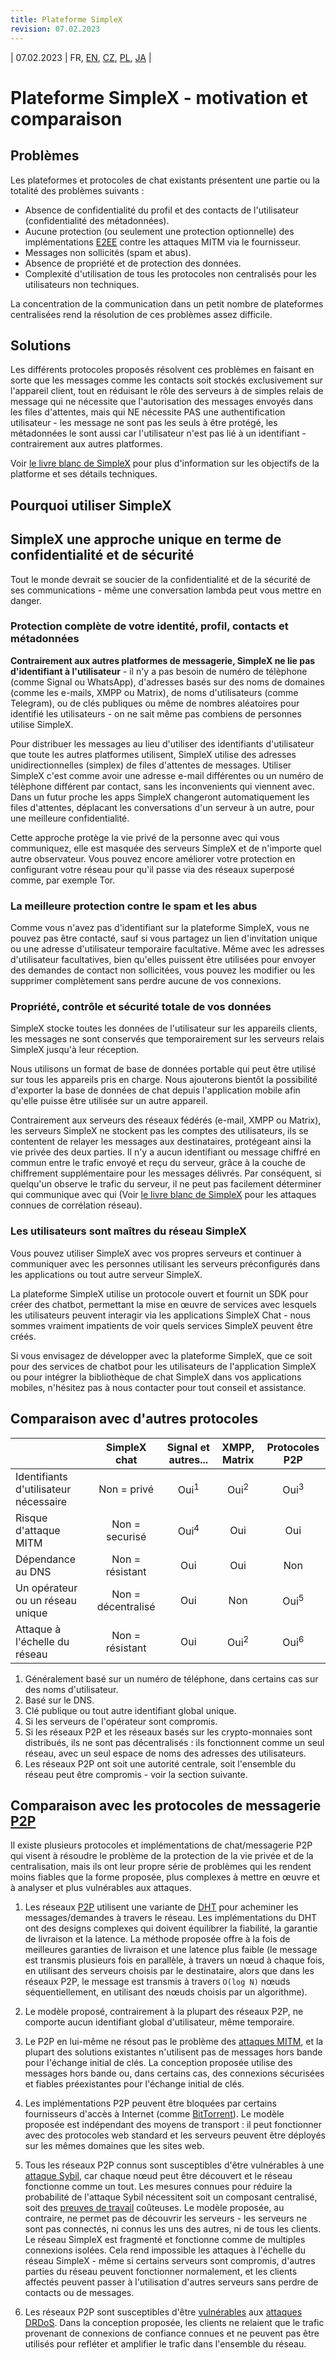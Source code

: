 ```yaml
---
title: Plateforme SimpleX
revision: 07.02.2023
---
```

| 07.02.2023 | FR, [EN](/docs/SIMPLEX.md), [CZ](/docs/lang/cs/SIMPLEX.md), [PL](/docs/lang/pl/SIMPLEX.md), [JA](/docs/lang/ja/SIMPLEX.md) |

# Plateforme SimpleX - motivation et comparaison

## Problèmes

Les plateformes et protocoles de chat existants présentent une partie ou la totalité des problèmes suivants :

- Absence de confidentialité du profil et des contacts de l'utilisateur (confidentialité des métadonnées).
- Aucune protection (ou seulement une protection optionnelle) des implémentations [E2EE][1] contre les attaques MITM via le fournisseur.
- Messages non sollicités (spam et abus).
- Absence de propriété et de protection des données.
- Complexité d'utilisation de tous les protocoles non centralisés pour les utilisateurs non techniques.

La concentration de la communication dans un petit nombre de plateformes centralisées rend la résolution de ces problèmes assez difficile.

## Solutions

Les différents protocoles proposés résolvent ces problèmes en faisant en sorte que les messages comme les contacts soit stockés exclusivement sur l'appareil client, tout en réduisant le rôle des serveurs à de simples relais de message qui ne nécessite que l'autorisation des messages envoyés dans les files d'attentes, mais qui NE nécessite PAS une authentification utilisateur - les message ne sont pas les seuls à être protégé, les métadonnées le sont aussi car l'utilisateur n'est pas lié à un identifiant - contrairement aux autres platformes. 

Voir [le livre blanc de SimpleX](https://github.com/simplex-chat/simplexmq/blob/master/protocol/overview-tjr.md) pour plus d'information sur les objectifs de la platforme et ses détails techniques.

## Pourquoi utiliser SimpleX

## SimpleX une approche unique en terme de confidentialité et de sécurité

Tout le monde devrait se soucier de la confidentialité et de la sécurité de ses communications - même une conversation lambda peut vous mettre en danger.

### Protection complète de votre identité, profil, contacts et métadonnées

**Contrairement aux autres platformes de messagerie, SimpleX ne lie pas d'identifiant à l'utilisateur** - il n'y a pas besoin de numéro de télèphone (comme Signal ou WhatsApp), d'adresses basés sur des noms de domaines (comme les e-mails, XMPP ou Matrix), de noms d'utilisateurs (comme Telegram), ou de clés publiques ou même de nombres aléatoires pour identifié les utilisateurs - on ne sait même pas combiens de personnes utilise SimpleX.

Pour distribuer les messages au lieu d'utiliser des identifiants d'utilisateur que toute les autres platformes utilisent, SimpleX utilise des adresses unidirectionnelles (simplex) de files d'attentes de messages. Utiliser SimpleX c'est comme avoir une adresse e-mail différentes ou un numéro de télèphone différent par contact, sans les inconvenients qui viennent avec. Dans un futur proche les apps SimpleX changeront automatiquement les files d'attentes, déplacant les conversations d'un serveur à un autre, pour une meilleure confidentialité.

Cette approche protège la vie privé de la personne avec qui vous communiquez, elle est masquée des serveurs SimpleX et de n'importe quel autre observateur. Vous pouvez encore améliorer votre protection en configurant votre réseau pour qu'il passe via des réseaux superposé comme, par exemple Tor.

### La meilleure protection contre le spam et les abus

Comme vous n'avez pas d'identifiant sur la plateforme SimpleX, vous ne pouvez pas être contacté, sauf si vous partagez un lien d'invitation unique ou une adresse d'utilisateur temporaire facultative. Même avec les adresses d'utilisateur facultatives, bien qu'elles puissent être utilisées pour envoyer des demandes de contact non sollicitées, vous pouvez les modifier ou les supprimer complètement sans perdre aucune de vos connexions.

### Propriété, contrôle et sécurité totale de vos données

SimpleX stocke toutes les données de l'utilisateur sur les appareils clients, les messages ne sont conservés que temporairement sur les serveurs relais SimpleX jusqu'à leur réception.

Nous utilisons un format de base de données portable qui peut être utilisé sur tous les appareils pris en charge. Nous ajouterons bientôt la possibilité d'exporter la base de données de chat depuis l'application mobile afin qu'elle puisse être utilisée sur un autre appareil.

Contrairement aux serveurs des réseaux fédérés (e-mail, XMPP ou Matrix), les serveurs SimpleX ne stockent pas les comptes des utilisateurs, ils se contentent de relayer les messages aux destinataires, protégeant ainsi la vie privée des deux parties. Il n'y a aucun identifiant ou message chiffré en commun entre le trafic envoyé et reçu du serveur, grâce à la couche de chiffrement supplémentaire pour les messages délivrés. Par conséquent, si quelqu'un observe le trafic du serveur, il ne peut pas facilement déterminer qui communique avec qui (Voir [le livre blanc de SimpleX](https://github.com/simplex-chat/simplexmq/blob/master/protocol/overview-tjr.md) pour les attaques connues de corrélation réseau).

### Les utilisateurs sont maîtres du réseau SimpleX

Vous pouvez utiliser SimpleX avec vos propres serveurs et continuer à communiquer avec les personnes utilisant les serveurs préconfigurés dans les applications ou tout autre serveur SimpleX.

La plateforme SimpleX utilise un protocole ouvert et fournit un SDK pour créer des chatbot, permettant la mise en œuvre de services avec lesquels les utilisateurs peuvent interagir via les applications SimpleX Chat - nous sommes vraiment impatients de voir quels services SimpleX peuvent être créés.

Si vous envisagez de développer avec la plateforme SimpleX, que ce soit pour des services de chatbot pour les utilisateurs de l'application SimpleX ou pour intégrer la bibliothèque de chat SimpleX dans vos applications mobiles, n'hésitez pas à nous contacter pour tout conseil et assistance.

## Comparaison avec d'autres protocoles

|                                                |    SimpleX chat    | Signal et autres...   |  XMPP, Matrix   | Protocoles P2P  |
| :--------------------------------------------- | :----------------: | :-------------------: | :-------------: | :-------------: |
| Identifiants d'utilisateur nécessaire          |    Non = privé     |    Oui<sup>1</sup>    | Oui<sup>2</sup> | Oui<sup>3</sup> |
| Risque d'attaque MITM                          |    Non = securisé  |    Oui<sup>4</sup>    |       Oui       |       Oui       |
| Dépendance au DNS                              |   Non = résistant  |          Oui          |       Oui       |       Non       |
| Un opérateur ou un réseau unique               | Non = décentralisé |          Oui          |       Non       | Oui<sup>5</sup> |
| Attaque à l'échelle du réseau                  |   Non = résistant  |          Oui          | Oui<sup>2</sup> | Oui<sup>6</sup> |

1. Généralement basé sur un numéro de téléphone, dans certains cas sur des noms d'utilisateur.
2. Basé sur le DNS.
3. Clé publique ou tout autre identifiant global unique.
4. Si les serveurs de l'opérateur sont compromis.
5. Si les réseaux P2P et les réseaux basés sur les crypto-monnaies sont distribués, ils ne sont pas décentralisés : ils fonctionnent comme un seul réseau, avec un seul espace de noms des adresses des utilisateurs.
6. Les réseaux P2P ont soit une autorité centrale, soit l'ensemble du réseau peut être compromis - voir la section suivante.

## Comparaison avec les protocoles de messagerie [P2P][9]

Il existe plusieurs protocoles et implémentations de chat/messagerie P2P qui visent à résoudre le problème de la protection de la vie privée et de la centralisation, mais ils ont leur propre série de problèmes qui les rendent moins fiables que la forme proposée, plus complexes à mettre en œuvre et à analyser et plus vulnérables aux attaques.

1. Les réseaux [P2P][9] utilisent une variante de [DHT][10] pour acheminer les messages/demandes à travers le réseau. Les implémentations du DHT ont des designs complexes qui doivent équilibrer la fiabilité, la garantie de livraison et la latence. La méthode proposée offre à la fois de meilleures garanties de livraison et une latence plus faible (le message est transmis plusieurs fois en parallèle, à travers un nœud à chaque fois, en utilisant des serveurs choisis par le destinataire, alors que dans les réseaux P2P, le message est transmis à travers `O(log N)` nœuds séquentiellement, en utilisant des nœuds choisis par un algorithme).

2. Le modèle proposé, contrairement à la plupart des réseaux P2P, ne comporte aucun identifiant global d'utilisateur, même temporaire.

3. Le P2P en lui-même ne résout pas le problème des [attaques MITM][2], et la plupart des solutions existantes n'utilisent pas de messages hors bande pour l'échange initial de clés. La conception proposée utilise des messages hors bande ou, dans certains cas, des connexions sécurisées et fiables préexistantes pour l'échange initial de clés.

4. Les implémentations P2P peuvent être bloquées par certains fournisseurs d'accès à Internet (comme [BitTorrent][11]). Le modèle proposée est indépendant des moyens de transport : il peut fonctionner avec des protocoles web standard et les serveurs peuvent être déployés sur les mêmes domaines que les sites web.

5. Tous les réseaux P2P connus sont susceptibles d'être vulnérables à une [attaque Sybil][12], car chaque nœud peut être découvert et le réseau fonctionne comme un tout. Les mesures connues pour réduire la probabilité de l'attaque Sybil nécessitent soit un composant centralisé, soit des [preuves de travail][13] coûteuses. Le modèle proposée, au contraire, ne permet pas de découvrir les serveurs - les serveurs ne sont pas connectés, ni connus les uns des autres, ni de tous les clients. Le réseau SimpleX est fragmenté et fonctionne comme de multiples connexions isolées. Cela rend impossible les attaques à l'échelle du réseau SimpleX - même si certains serveurs sont compromis, d'autres parties du réseau peuvent fonctionner normalement, et les clients affectés peuvent passer à l'utilisation d'autres serveurs sans perdre de contacts ou de messages.

6. Les réseaux P2P sont susceptibles d'être [vulnérables][14] aux [attaques DRDoS][15]. Dans la conception proposée, les clients ne relaient que le trafic provenant de connexions de confiance connues et ne peuvent pas être utilisés pour refléter et amplifier le trafic dans l'ensemble du réseau.

[1]: https://fr.wikipedia.org/wiki/Chiffrement_de_bout_en_bout
[2]: https://fr.wikipedia.org/wiki/Attaque_de_l%27homme_du_milieu
[9]: https://fr.wikipedia.org/wiki/Pair-%C3%A0-pair
[10]: https://fr.wikipedia.org/wiki/Table_de_hachage_distribu%C3%A9e
[11]: https://fr.wikipedia.org/wiki/BitTorrent
[12]: https://fr.wikipedia.org/wiki/Attaque_Sybil
[13]: https://fr.wikipedia.org/wiki/Preuve_de_travail
[14]: https://www.usenix.org/conference/woot15/workshop-program/presentation/p2p-file-sharing-hell-exploiting-bittorrent
[15]: https://en.wikipedia.org/wiki/Denial-of-service_attack#Reflected_attack
